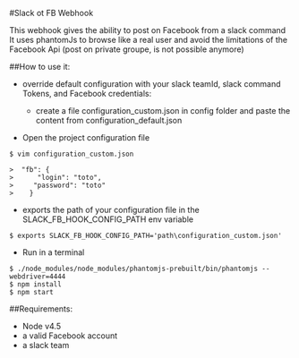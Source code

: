 #Slack ot FB Webhook

This webhook gives the ability to post on Facebook from a slack command
It uses phantomJs to browse like a real user and avoid the limitations of the Facebook Api (post on private groupe, is not possible anymore)

##How to use it:
- override default configuration with your slack teamId, slack command Tokens, and Facebook credentials:
    - create a file configuration_custom.json in config folder and paste the content from configuration_default.json

- Open the project configuration file
```
$ vim configuration_custom.json

>  "fb": {
>      "login": "toto",
>     "password": "toto"
>    }
```
- exports the path of your configuration file in the SLACK_FB_HOOK_CONFIG_PATH env variable
```
$ exports SLACK_FB_HOOK_CONFIG_PATH='path\configuration_custom.json'
```

- Run in a terminal
```
$ ./node_modules/node_modules/phantomjs-prebuilt/bin/phantomjs --webdriver=4444
$ npm install
$ npm start
```

##Requirements:

- Node v4.5
- a valid Facebook account
- a slack team
